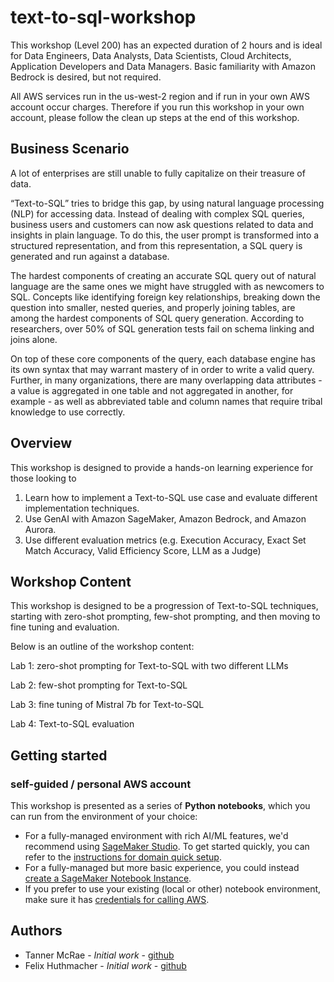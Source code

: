 # text-to-sql-workshop

This workshop (Level 200) has an expected duration of 2 hours and is ideal for Data Engineers, Data Analysts, Data Scientists, Cloud Architects, Application Developers and Data Managers. Basic familiarity with Amazon Bedrock is desired, but not required.

All AWS services run in the us-west-2 region and if run in your own AWS account occur charges. Therefore if you run this workshop in your own account, please follow the clean up steps at the end of this workshop. 

## Business Scenario
A lot of enterprises are still unable to fully capitalize on their treasure of data.

“Text-to-SQL” tries to bridge this gap, by using natural language processing (NLP) for accessing data. Instead of dealing with complex SQL queries, business users and customers can now ask questions related to data and insights in plain language. To do this, the user prompt is transformed into a structured representation, and from this representation, a SQL query is generated and run against a database.

The hardest components of creating an accurate SQL query out of natural language are the same ones we might have struggled with as newcomers to SQL. Concepts like identifying foreign key relationships, breaking down the question into smaller, nested queries, and properly joining tables, are among the hardest components of SQL query generation. According to researchers, over 50% of SQL generation tests fail on schema linking and joins alone.

On top of these core components of the query, each database engine has its own syntax that may warrant mastery of in order to write a valid query. Further, in many organizations, there are many overlapping data attributes - a value is aggregated in one table and not aggregated in another, for example - as well as abbreviated table and column names that require tribal knowledge to use correctly.

## Overview
This workshop is designed to provide a hands-on learning experience for those looking to
1) Learn how to implement a Text-to-SQL use case and evaluate different implementation techniques. 
2) Use GenAI with Amazon SageMaker, Amazon Bedrock, and Amazon Aurora.
3) Use different evaluation metrics (e.g. Execution Accuracy, Exact Set Match Accuracy, Valid Efficiency Score, LLM as a Judge)

## Workshop Content
This workshop is designed to be a progression of Text-to-SQL techniques, starting with zero-shot prompting, few-shot prompting, and then moving to fine tuning and evaluation.

Below is an outline of the workshop content:

Lab 1: zero-shot prompting for Text-to-SQL with two different LLMs

Lab 2: few-shot prompting for Text-to-SQL

Lab 3: fine tuning of Mistral 7b for Text-to-SQL

Lab 4: Text-to-SQL evaluation

## Getting started

### self-guided / personal AWS account

This workshop is presented as a series of **Python notebooks**, which you can run from the environment of your choice:

- For a fully-managed environment with rich AI/ML features, we'd recommend using [SageMaker Studio](https://aws.amazon.com/sagemaker/studio/). To get started quickly, you can refer to the [instructions for domain quick setup](https://docs.aws.amazon.com/sagemaker/latest/dg/onboard-quick-start.html).
- For a fully-managed but more basic experience, you could instead [create a SageMaker Notebook Instance](https://docs.aws.amazon.com/sagemaker/latest/dg/howitworks-create-ws.html).
- If you prefer to use your existing (local or other) notebook environment, make sure it has [credentials for calling AWS](https://docs.aws.amazon.com/cli/latest/userguide/cli-chap-configure.html).

## Authors

- Tanner McRae - *Initial work* - [github](https://github.com/tannermcrae)
- Felix Huthmacher  - *Initial work* - [github](https://github.com/fhuthmacher)
